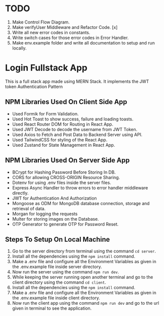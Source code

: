 # TODO

1. Make Control Flow Diagram.
2. Make verifyUser Middleware and Refactor Code. [x]
3. Write all new error codes in constants.
4. Write switch cases for those error codes in Error Handler.
5. Make env.example folder and write all documentation to setup and run locally.

# Login Fullstack App

This is a full stack app made using MERN Stack. It implements the JWT token Authentication Pattern

## NPM Libraries Used On Client Side App

- Used Formik for Form Validation.
- Used Hot Toast to show success, failure and loading toasts.
- Used React Router DOM for Routing in React App.
- Used JWT Decode to decode the username from JWT Token.
- Used Axios to Fetch and Post Data to Backend Server using API.
- Used TailwindCSS for styling of the React App.
- Used Zustand for State Management in React App.

## NPM Libraries Used On Server Side App

- BCrypt for Hashing Password Before Storing In DB.
- CORS for allowing CROSS-ORIGIN Resource Sharing.
- Dotenv for using .env files inside the server files.
- Express Async Handler to throw errors to error handler middleware directly.
- JWT for Authentication And Authorization
- Mongoose as ODM for MongoDB database connection, storage and retrieval of data.
- Morgan for logging the requests
- Multer for storing images on the Database.
- OTP Generator to generate OTP for Password Reset.

## Steps To Setup On Local Machine

1. Go to the server directory from terminal using the command `cd server`.
2. Install all the dependencies using the `npm install` command.
3. Make a .env file and configure all the Environment Variables as given in the .env.example file inside server directory.
4. Now run the server using the command `npm run dev`.
5. While keeping the server running open another terminal and go to the client directory using the command `cd client`.
6. Install all the dependencies using the `npm install` command.
7. Make a .env file and configure all the Environment Variables as given in the .env.example file inside client directory.
8. Now run the client app using the command `npm run dev` and go to the url given in terminal to see the application.

